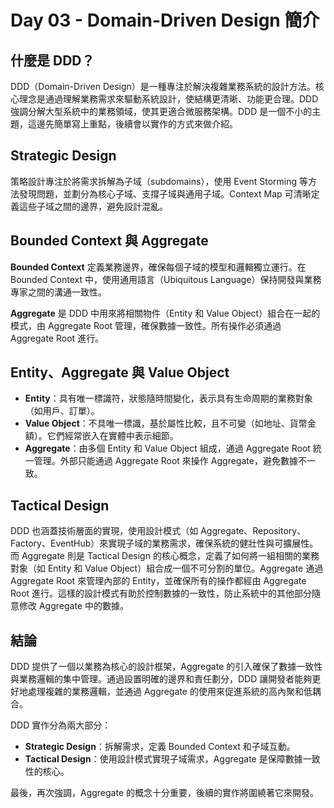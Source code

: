# Day 03 - Domain-Driven Design 簡介

## 什麼是 DDD？

DDD（Domain-Driven Design）是一種專注於解決複雜業務系統的設計方法。核心理念是通過理解業務需求來驅動系統設計，使結構更清晰、功能更合理。DDD 強調分解大型系統中的業務領域，使其更適合微服務架構。DDD 是一個不小的主題，這邊先簡單寫上重點，後續會以實作的方式來做介紹。

## Strategic Design

策略設計專注於將需求拆解為子域（subdomains），使用 Event Storming 等方法發現問題，並劃分為核心子域、支撐子域與通用子域。Context Map 可清晰定義這些子域之間的邊界，避免設計混亂。

## Bounded Context 與 Aggregate

**Bounded Context** 定義業務邊界，確保每個子域的模型和邏輯獨立運行。在 Bounded Context 中，使用通用語言（Ubiquitous Language）保持開發與業務專家之間的溝通一致性。

**Aggregate** 是 DDD 中用來將相關物件（Entity 和 Value Object）組合在一起的模式，由 Aggregate Root 管理，確保數據一致性。所有操作必須通過 Aggregate Root 進行。

## Entity、Aggregate 與 Value Object

- **Entity**：具有唯一標識符，狀態隨時間變化，表示具有生命周期的業務對象（如用戶、訂單）。
- **Value Object**：不具唯一標識，基於屬性比較，且不可變（如地址、貨幣金額）。它們經常嵌入在實體中表示細節。
- **Aggregate**：由多個 Entity 和 Value Object 組成，通過 Aggregate Root 統一管理。外部只能通過 Aggregate Root 來操作 Aggregate，避免數據不一致。

## Tactical Design

DDD 也涵蓋技術層面的實現，使用設計模式（如 Aggregate、Repository、Factory、EventHub）來實現子域的業務需求，確保系統的健壯性與可擴展性。而 Aggregate 則是 Tactical Design 的核心概念，定義了如何將一組相關的業務對象（如 Entity 和 Value Object）組合成一個不可分割的單位。Aggregate 通過 Aggregate Root 來管理內部的 Entity，並確保所有的操作都經由 Aggregate Root 進行。這樣的設計模式有助於控制數據的一致性，防止系統中的其他部分隨意修改 Aggregate 中的數據。

## 結論

DDD 提供了一個以業務為核心的設計框架，Aggregate 的引入確保了數據一致性與業務邏輯的集中管理。通過設置明確的邊界和責任劃分，DDD 讓開發者能夠更好地處理複雜的業務邏輯，並通過 Aggregate 的使用來促進系統的高內聚和低耦合。

DDD 實作分為兩大部分：

- **Strategic Design**：拆解需求，定義 Bounded Context 和子域互動。
- **Tactical Design**：使用設計模式實現子域需求，Aggregate 是保障數據一致性的核心。

最後，再次強調，Aggregate 的概念十分重要，後續的實作將圍繞著它來開發。
